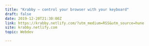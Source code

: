 ```yaml
---
title: "Krabby – control your browser with your keyboard"
draft: false
date: 2019-12-20T21:30:00Z
link: https://krabby.netlify.com/?utm_medium=RSS&utm_source=hune
site: krabby.netlify.com
topic: Webdev  

---
```

